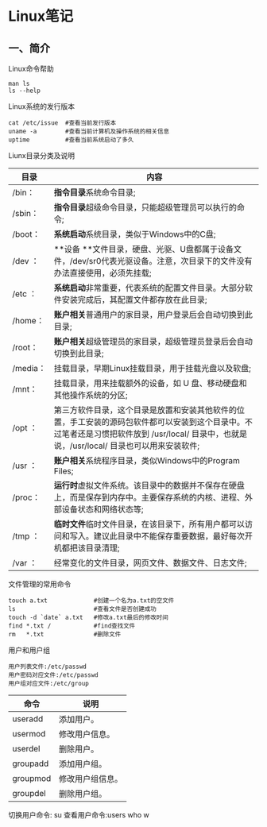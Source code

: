 # Linux笔记

## 一、简介

Linux命令帮助

```linux
man ls
ls --help
```

Linux系统的发行版本

```linux
cat /etc/issue  #查看当前发行版本
uname -a		#查看当前计算机及操作系统的相关信息
uptime 			#查看当前系统启动了多久
```

Liunx目录分类及说明

|   目录   |   内容   |
|---|---|
|/bin：|**指令目录**系统命令目录;|
|/sbin：|**指令目录**超级命令目录，只能超级管理员可以执行的命令;|
|/boot：|**系统启动**系统目录，类似于Windows中的C盘;|
|/dev ：|**设备 **文件目录，硬盘、光驱、U盘都属于设备文件，/dev/sr0代表光驱设备。注意，次目录下的文件没有办法直接使用，必须先挂载;|
|/etc ：|**系统启动**非常重要，代表系统的配置文件目录。大部分软件安装完成后，其配置文件都存放在此目录;|
|/home：|**账户相关**普通用户的家目录，用户登录后会自动切换到此目录;|
|/root：|**账户相关**超级管理员的家目录，超级管理员登录后会自动切换到此目录;|
|/media：|挂载目录，早期Linux挂载目录，用于挂载光盘以及软盘;|
|/mnt：|挂载目录，用来挂载额外的设备，如 U 盘、移动硬盘和其他操作系统的分区;|
|/opt ：|第三方软件目录，这个目录是放置和安装其他软件的位置，手工安装的源码包软件都可以安装到这个目录中。不过笔者还是习惯把软件放到 /usr/local/ 目录中，也就是说，/usr/local/ 目录也可以用来安装软件;|
|/usr ：|**账户相关**系统程序目录，类似Windows中的Program Files;|
|/proc：|**运行时**虚拟文件系统。该目录中的数据并不保存在硬盘上，而是保存到内存中。主要保存系统的内核、进程、外部设备状态和网络状态等;|
|/tmp ：|**临时文件**临时文件目录，在该目录下，所有用户都可以访问和写入。建议此目录中不能保存重要数据，最好每次开机都把该目录清理;|
|/var ：|经常变化的文件目录，网页文件、数据文件、日志文件;|

文件管理的常用命令

```
touch a.txt 			#创建一个名为a.txt的空文件
ls  					#查看文件是否创建成功
touch -d `date` a.txt 	#修改a.txt最后的修改时间
find *.txt /			#find查找文件
rm 	 *.txt				#删除文件
```

 用户和用户组

```
用户列表文件:/etc/passwd
用户密码对应文件:/etc/passwd
用户组对应文件:/etc/group
```

| 命令     | 说明             |
| -------- | ---------------- |
| useradd  | 添加用户。       |
| usermod  | 修改用户信息。   |
| userdel  | 删除用户。       |
| groupadd | 添加用户组。     |
| groupmod | 修改用户组信息。 |
| groupdel | 删除用户组。     |

切换用户命令: su
查看用户命令:users who w